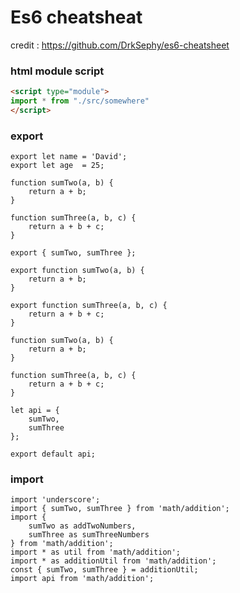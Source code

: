 # Es6 cheatsheat
credit : https://github.com/DrkSephy/es6-cheatsheet

### html module script
```html
<script type="module">
import * from "./src/somewhere"
</script>
```

### export
```
export let name = 'David';
export let age  = 25;​​
```
```
function sumTwo(a, b) {
    return a + b;
}

function sumThree(a, b, c) {
    return a + b + c;
}

export { sumTwo, sumThree };
```
```
export function sumTwo(a, b) {
    return a + b;
}

export function sumThree(a, b, c) {
    return a + b + c;
}
```
```
function sumTwo(a, b) {
    return a + b;
}

function sumThree(a, b, c) {
    return a + b + c;
}

let api = {
    sumTwo,
    sumThree
};

export default api;
```

### import
```
import 'underscore';
import { sumTwo, sumThree } from 'math/addition';
import {
    sumTwo as addTwoNumbers,
    sumThree as sumThreeNumbers
} from 'math/addition';
import * as util from 'math/addition';
import * as additionUtil from 'math/addition';
const { sumTwo, sumThree } = additionUtil;
import api from 'math/addition';
```

